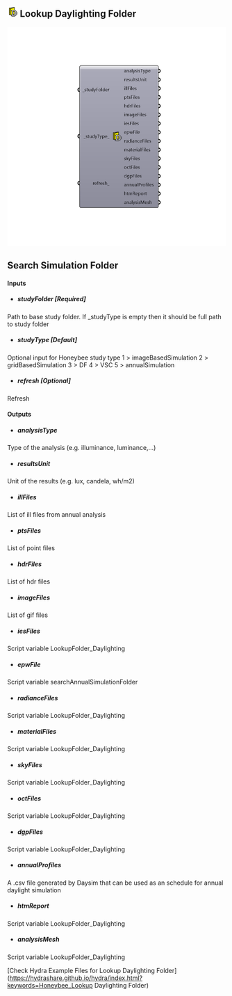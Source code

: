 ## ![](../../images/icons/Lookup_Daylighting_Folder.png) Lookup Daylighting Folder

![](../../images/components/Lookup_Daylighting_Folder.png)

Search Simulation Folder
 -
 

#### Inputs
* ##### studyFolder [Required]
Path to base study folder. If _studyType is empty then it should be full path to study folder
* ##### studyType [Default]
Optional input for Honeybee study type
 1 > imageBasedSimulation
 2 > gridBasedSimulation
 3 > DF
 4 > VSC
 5 > annualSimulation
* ##### refresh [Optional]
Refresh

#### Outputs
* ##### analysisType
Type of the analysis (e.g. illuminance, luminance,...)
* ##### resultsUnit
Unit of the results (e.g. lux, candela, wh/m2)
* ##### illFiles
List of ill files from annual analysis
* ##### ptsFiles
List of point files
* ##### hdrFiles
List of hdr files
* ##### imageFiles
List of gif files
* ##### iesFiles
Script variable LookupFolder_Daylighting
* ##### epwFile
Script variable searchAnnualSimulationFolder
* ##### radianceFiles
Script variable LookupFolder_Daylighting
* ##### materialFiles
Script variable LookupFolder_Daylighting
* ##### skyFiles
Script variable LookupFolder_Daylighting
* ##### octFiles
Script variable LookupFolder_Daylighting
* ##### dgpFiles
Script variable LookupFolder_Daylighting
* ##### annualProfiles
A .csv file generated by Daysim that can be used as an schedule for annual daylight simulation
* ##### htmReport
Script variable LookupFolder_Daylighting
* ##### analysisMesh
Script variable LookupFolder_Daylighting


[Check Hydra Example Files for Lookup Daylighting Folder](https://hydrashare.github.io/hydra/index.html?keywords=Honeybee_Lookup Daylighting Folder)